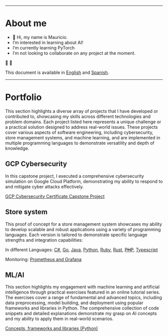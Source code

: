 ----
# About me
- 👋 Hi, my name is Mauricio.
- I’m interested in learning about AI!
- I’m currently learning PyTorch
- I’m not looking to collaborate on any project at the moment.

🌱 💞️ 

This document is available in [English](https://github.com/mid-tillage/sys-internals) and [Spanish](https://github.com/mid-tillage/sys-internals/blob/main/README-spanish.md).

----
# Portfolio

This section highlights a diverse array of projects that I have developed or contributed to, showcasing my skills across different technologies and problem domains. Each project listed here represents a unique challenge or a practical solution designed to address real-world issues. These projects cover various aspects of software engineering, including cybersecurity, store management systems, and machine learning, and are implemented in multiple programming languages to demonstrate versatility and depth of knowledge.

## GCP Cybersecurity 
In this capstone project, I executed a comprehensive cybersecurity simulation on Google Cloud Platform, demonstrating my ability to respond to and mitigate cyber attacks effectively.

[GCP Cybersecurity Certificate Capstone Project](https://github.com/mid-tillage/sys-internals/blob/main/GCP%20Cybersecurity%20Attack%20Response%20Example.md)


## Store system
This proof of concept for a store management system showcases my ability to develop scalable and robust applications using a variety of programming languages. Each version is tailored to demonstrate specific language strengths and integration capabilities:

In different Languages: [C#](https://github.com/mid-tillage/sys-internals/blob/main/store-cs-project.md), [Go](https://github.com/mid-tillage/sys-internals/blob/main/store-go-project.md), [Java](https://github.com/mid-tillage/sys-internals/blob/main/store-java-project.md), [Python](https://github.com/mid-tillage/sys-internals/blob/main/store-python-project.md), [Ruby](https://github.com/mid-tillage/sys-internals/blob/main/store-ruby-project.md), [Rust](https://github.com/mid-tillage/sys-internals/blob/main/store-rust-project.md), ~~[PHP](https://github.com/mid-tillage/sys-internals/blob/main/store-php-project.md)~~, [Typescript](https://github.com/mid-tillage/sys-internals/blob/main/store-ts-project.md)

Monitoring: [Prometheus and Grafana](https://github.com/mid-tillage/nestjs-metrics)

## ML/AI
This section highlights my engagement with machine learning and artificial intelligence through practical exercises featured in an online tutorial series. The exercises cover a range of fundamental and advanced topics, including data preprocessing, model building, and deployment using popular frameworks and libraries in Python. The comprehensive collection of code snippets and detailed explanations demonstrate my grasp on AI concepts and my ability to apply them in real-world scenarios.

[Concepts, frameworks and libraries (Python)](https://github.com/mid-tillage/sys-internals/blob/main/ml-ai-exercises.md)


<!---
sys-internals/sys-internals is a ✨ special ✨ repository because its `README.md` (this file) appears on your GitHub profile.
You can click the Preview link to take a look at your changes.
--->
